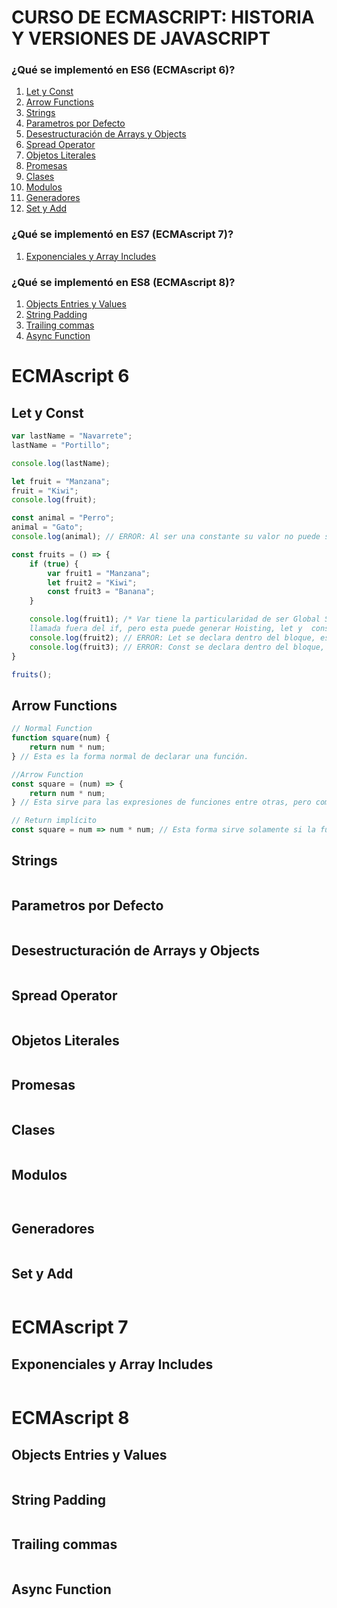 # CURSO DE ECMASCRIPT: HISTORIA Y VERSIONES DE JAVASCRIPT
### ¿Qué se implementó en ES6 (ECMAscript 6)?
1. <a href='#let-y-const'>Let y Const</a>
1. <a href='#arrow-function'>Arrow Functions</a>
1. <a href='#strings'>Strings</a>
4. <a href='#default-params'>Parametros por Defecto</a>
5. <a href='#destructuring-arrays-objects'>Desestructuración de Arrays y Objects</a>
6. <a href='#spread-operator'>Spread Operator</a>
7. <a href='#object-literals'>Objetos Literales</a>
8. <a href='#promises'>Promesas</a>
9. <a href='#class'>Clases</a>
10. <a href='#modules'>Modulos</a>
11. <a href='#generators'>Generadores</a>
12. <a href='#set-and-add'>Set y Add</a>

### ¿Qué se implementó en ES7 (ECMAscript 7)?
1. <a href='#exponentials-and-array-includes'>Exponenciales y Array Includes</a>

### ¿Qué se implementó en ES8 (ECMAscript 8)?
1. <a href='#objects-entries-and-values'>Objects Entries y Values</a>
2. <a href='#string-padding'>String Padding</a>
3. <a href='#trailing-commas'>Trailing commas</a>
4. <a href='#async-function'>Async Function</a>

# ECMAscript 6
## Let y Const
```javascript
var lastName = "Navarrete";
lastName = "Portillo";

console.log(lastName);

let fruit = "Manzana";
fruit = "Kiwi";
console.log(fruit);

const animal = "Perro";
animal = "Gato";
console.log(animal); // ERROR: Al ser una constante su valor no puede ser reasignado

const fruits = () => {
    if (true) {
        var fruit1 = "Manzana";
        let fruit2 = "Kiwi";
        const fruit3 = "Banana";
    }

    console.log(fruit1); /* Var tiene la particularidad de ser Global Scope, por ende, esta puede ser
    llamada fuera del if, pero esta puede generar Hoisting, let y  const no. */
    console.log(fruit2); // ERROR: Let se declara dentro del bloque, es decir, block scope
    console.log(fruit3); // ERROR: Const se declara dentro del bloque, es decir, block scope
}

fruits();
```
## Arrow Functions
```javascript
// Normal Function
function square(num) {
    return num * num;
} // Esta es la forma normal de declarar una función.

//Arrow Function
const square = (num) => {
    return num * num;
} // Esta sirve para las expresiones de funciones entre otras, pero como se puede observar es más legible que el function.

// Return implícito
const square = num => num * num; // Esta forma sirve solamente si la función contará con una sola línea de código por lo que si la función llevará mas de una línea es recomendable usar una de las 2 formas anteriores.
```
## Strings
```javascript

```
## Parametros por Defecto
```javascript

```
## Desestructuración de Arrays y Objects
```javascript

```
## Spread Operator
```javascript

```
## Objetos Literales
```javascript

```
## Promesas
```javascript

```
## Clases
```javascript

```
## Modulos
```javascript

```
```javascript

```
## Generadores
```javascript

```
## Set y Add
```javascript

```

# ECMAscript 7
## Exponenciales y Array Includes
```javascript

```

# ECMAscript 8
## Objects Entries y Values
```javascript

```
## String Padding
```javascript

```
## Trailing commas
```javascript

```
## Async Function
```javascript

```
